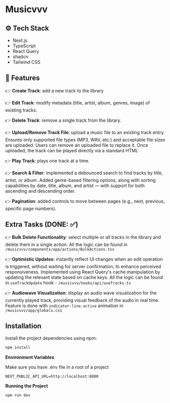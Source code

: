 # Musicvvv
## ⚙️ Tech Stack
- Next.js
- TypeScript
- React Query
- shadcn
- Tailwind CSS

## 🔋 Features
👉 **Create Track**: add a new track to the library

👉 **Edit Track**: modify metadata (title, artist, album, genres, image) of existing tracks.

👉 **Delete Track**: remove a single track from the library.

👉 **Upload/Remove Track File**: upload a music file to an existing track entry. Ensures only supported file types (MP3, WAV, etc.) and acceptable file sizes are uploaded. Users can remove an uploaded file to replace it. Once uploaded, the track can be played directly via a standard HTML <audio> element

👉 **Play Track**: plays one track at a time.

👉 **Search & Filter**: implemented a debounced search to find tracks by title, artist, or album. Added genre-based filtering options, along with sorting capabilities by date, title, album, and artist — with support for both ascending and descending order.

👉 **Pagination**: added controls to move between pages (e.g., next, previous, specific page numbers).

## Extra Tasks (DONE: ✅)
👉 **Bulk Delete Functionality**: select multiple or all tracks in the library and delete them in a single action. All the logic can be found in `/musicvvv/components/app/actions/BulkActions.tsx`

👉 **Optimistic Updates**: instantly reflect UI changes when an edit operation is triggered, without waiting for server confirmation, to enhance perceived responsiveness. Implemented using React Query's cache manipulation by updating the relevant state based on cache keys. All the logic can be found in `useTrackUpdate` hook - `/musicvvv/hooks/api/useTracks.ts`

👉 **Audiowave Visualization**: display an audio wave visualization for the currently played track, providing visual feedback of the audio in real time. Feature is done with `indicator-line.active` animation in `/musicvvv/app/globals.css`

## Installation

Install the project dependencies using npm:

```bash
npm install
```

**Environment Variables**

Make sure you have .env file in a root of a project 

```env
NEXT_PUBLIC_API_URL=http://localhost:8000
```

**Running the Project**

```bash
npm run dev
```
